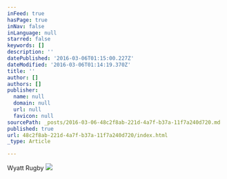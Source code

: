 ```yaml
---
inFeed: true
hasPage: true
inNav: false
inLanguage: null
starred: false
keywords: []
description: ''
datePublished: '2016-03-06T01:15:00.227Z'
dateModified: '2016-03-06T01:14:19.370Z'
title: ''
author: []
authors: []
publisher:
  name: null
  domain: null
  url: null
  favicon: null
sourcePath: _posts/2016-03-06-48c2f8ab-221d-4a7f-b37a-11f7a240d720.md
published: true
url: 48c2f8ab-221d-4a7f-b37a-11f7a240d720/index.html
_type: Article

---
```

Wyatt Rugby
![](https://the-grid-user-content.s3-us-west-2.amazonaws.com/bb31def9-b51e-44cb-880a-808fd8022a22.jpg)